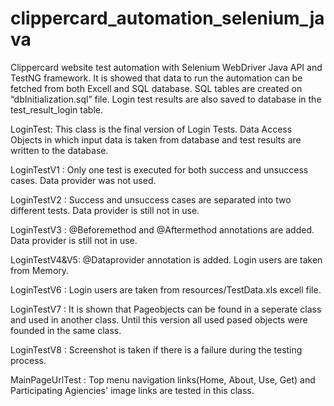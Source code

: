 # clippercard_automation_selenium_java
Clippercard website test automation with Selenium WebDriver Java API and TestNG framework. It is showed that data to run the automation can be fetched from both Excell and SQL database. SQL tables are created on “dbInitialization.sql” file. Login test results are also saved to database in the test_result_login table.

LoginTest: This class is the final version of Login Tests. Data Access Objects in which input data is taken from database and test results are written to the database.

LoginTestV1 : Only one test is executed for both success and unsuccess cases. Data provider was not used.

LoginTestV2 : Success and unsuccess cases are separated into two different tests. Data provider is still not in use.

LoginTestV3 : @Beforemethod and @Aftermethod annotations are added. Data provider is still not in use.

LoginTestV4&V5: @Dataprovider annotation is added. Login users are taken from Memory.

LoginTestV6 : Login users are taken from resources/TestData.xls excell file.

LoginTestV7 : It is shown that Pageobjects can be found in a seperate class and used in another class. Until this version all used pased objects were founded in the same class.

LoginTestV8 : Screenshot is taken if there is a failure during the testing process.

MainPageUrlTest : Top menu navigation links(Home, About, Use, Get) and Participating Agiencies' image links are tested in this class.

